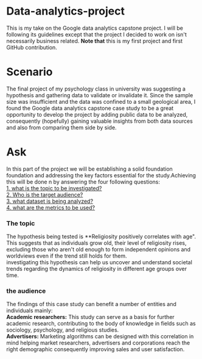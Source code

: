 # Data-analytics-project
This is my take on the Google data analytics capstone project. I will be following its guidelines except that the project I decided to work on isn't necessarily business related. **Note that** this is my first project and first GitHub contribution. 

# Scenario
The final project of my psychology class in university was suggesting a hypothesis and gathering data to validate or invalidate it. Since the sample size was insufficient and the data was confined to a small geological area, I found the Google data analytics capstone case study to be a great opportunity to develop the project by adding public data to be analyzed, consequently (hopefully) gaining valuable insights from both data sources and also from comparing them side by side. 

# Ask 
In this part of the project we will be establishing a solid foundation foundation and addressing the key factors essential for the study.Achieving this will be done n by answering the four following questions:  
[1. what is the topic to be investigated?](#the-topic)  
[2. Who is the target audience?](#the-audience)  
[3. what dataset is being analyzed?](#the-dataset)  
[4. what are the metrics to be used?](the-metrics)  

### The topic
The hypothesis being tested is **Religiosity positively correlates with age". This suggests that as individuals grow old, their level of religiosity rises, excluding those who aren't old enough to form independent opinions and worldviews even if the trend still holds for them.  
investigating this hypothesis can help us uncover and understand societal trends regarding the dynamics of religiosity in different age groups over time.  

### the audience
The findings of this case study can benefit a number of entities and individuals mainly:  
**Academic researchers:** This study can serve as a basis for further academic research, contributing to the body of knowledge in fields such as sociology, psychology, and religious studies.  
**Advertisers:** Marketing algorithms can be designed with this correlation in mind helping market researchers, advertisers and corporations reach the right demographic consequently improving sales and user satisfaction.


